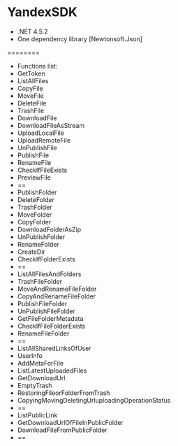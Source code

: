 # YandexSDK

<ul>
	<li>.NET 4.5.2</li>
	<li>One dependency library [Newtonsoft.Json]</li>
</ul>

========
<ul>
	<li>Functions list:</li>
	<li>GetToken</li>
	<li>ListAllFiles</li>
	<li>CopyFile</li>
	<li>MoveFile</li>
	<li>DeleteFile</li>
	<li>TrashFile</li>
	<li>DownloadFile</li>
	<li>DownloadFileAsStream</li>
	<li>UploadLocalFile</li>
	<li>UploadRemoteFile</li>
	<li>UnPublishFile</li>
	<li>PublishFile</li>
	<li>RenameFile</li>
	<li>CheckIfFileExists</li>
	<li>PreviewFile</li>
	<li>==</li>
	<li>PublishFolder</li>
	<li>DeleteFolder</li>
	<li>TrashFolder</li>
	<li>MoveFolder</li>
	<li>CopyFolder</li>
	<li>DownloadFolderAsZip</li>
	<li>UnPublishFolder</li>
	<li>RenameFolder</li>
	<li>CreateDir</li>
	<li>CheckIfFolderExists</li>
	<li>==</li>
	<li>ListAllFilesAndFolders</li>
	<li>TrashFileFolder</li>
	<li>MoveAndRenameFileFolder</li>
	<li>CopyAndRenameFileFolder</li>
	<li>PublishFileFolder</li>
	<li>UnPublishFileFolder</li>
	<li>GetFileFolderMetadata</li>
	<li>CheckIfFileFolderExists</li>
	<li>RenameFileFolder</li>
	<li>==</li>
	<li>ListAllSharedLinksOfUser</li>
	<li>UserInfo</li>
	<li>AddMetaForFile</li>
	<li>ListLatestUploadedFiles</li>
	<li>GetDownloadUrl</li>
	<li>EmptyTrash</li>
	<li>RestoringFileorFolderFromTrash</li>
	<li>CopyingMovingDeletingUrluploadingOperationStatus</li>
	<li>==</li>
	<li>ListPublicLink</li>
	<li>GetDownloadUrlOfFileInPublicFolder</li>
	<li>DownloadFileFromPublicFolder</li>
	<li>==</li>
</ul>
